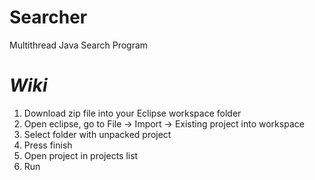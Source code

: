 Searcher
========

Multithread Java Search Program

*Wiki*
========
1. Download zip file into your Eclipse workspace folder
2. Open eclipse, go to File -> Import -> Existing project into workspace
3. Select folder with unpacked project
4. Press finish
5. Open project in projects list
6. Run